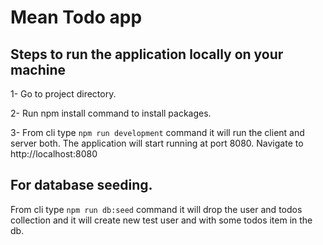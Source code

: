 # Mean Todo app


## Steps to run the application locally on your machine

1- Go to project directory.

2- Run npm install command to install packages.

3- From cli type `npm run development` command it will run the client and server both. The application will start running at port 8080. Navigate to http://localhost:8080


## For database seeding.

From cli type `npm run db:seed` command it will drop the user and todos collection and it will create new test user and with some todos item in the db.

